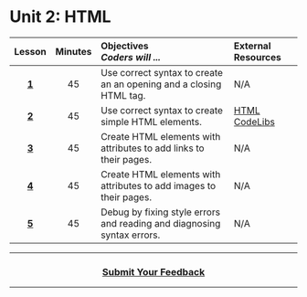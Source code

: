 # Unit 2: HTML
|Lesson|Minutes|Objectives<br> *Coders will ...* |External Resources |
|:-------:|:-------:|:-------|:-------|
|[**1**](https://drive.google.com/open?id=1LyzPe-kCecxYnwfjsBA-Qy-CQGy5VpLGYFd7cDldbrw)|45| Use correct syntax to create an an opening and a closing HTML tag.|N/A|
|[**2**](https://drive.google.com/open?id=1kVrgO-iptxrBwKKjRBv0RqSGtBbAmLZeurAusycvZew)|45|Use correct syntax to create simple HTML elements.|[HTML CodeLibs](https://popcode.org/?snapshot=e472dd10-5ff3-4e29-9f0d-e0de0c405c44)|
|[**3**](https://drive.google.com/open?id=1OsPC5l2EtzXgvc0dhyot7MQGq-r5RWPAre1_h-NOn04)|45|Create HTML elements with attributes to add links to their pages. |N/A|
|[**4**](https://drive.google.com/open?id=1aHvmjZwuptjFCCV2tdDAXPgKE2tS7gLw5mJA3mrdEKM)|45| Create HTML elements with attributes to add images to their pages. |N/A|
|[**5**](https://drive.google.com/open?id=1UxENSn5T9RYHNuaal24RC2maVFeXkJSWgPNU6u6FcJs)|45|Debug by fixing style errors and reading and diagnosing syntax errors. |N/A|

----
<h3 align="center"><a href="https://docs.google.com/forms/d/e/1FAIpQLSeLpI-m6UKvIxk97F8R1iidFRaYXJ3dfcUuIjx2Pz0WMfO1SA/viewform">Submit Your Feedback</a> </h3>

----
